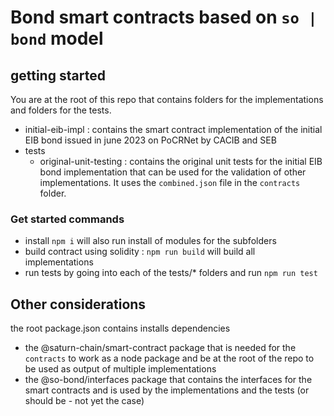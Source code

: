 # Bond smart contracts based on `so | bond` model 

## getting started

You are at the root of this repo that contains folders for the implementations and folders for the tests.

- initial-eib-impl : contains the smart contract implementation of the initial EIB bond issued in june 2023 on PoCRNet by CACIB and SEB
- tests
  -  original-unit-testing : contains the original unit tests for the initial EIB bond implementation that can be used for the validation of other implementations. It uses the `combined.json` file in the `contracts` folder.



### Get started commands

- install `npm i` will also run install of modules for the subfolders
- build contract using solidity : `npm run build` will build all implementations
- run tests by going into each of the tests/* folders and run `npm run test`

## Other considerations

the root package.json contains installs dependencies
- the @saturn-chain/smart-contract package that is needed for the `contracts` to work as a node package and be at the root of the repo to be used as output of multiple implementations
- the @so-bond/interfaces package that contains the interfaces for the smart contracts and is used by the implementations and the tests (or should be - not yet the case)